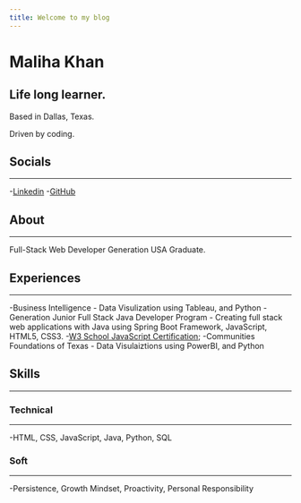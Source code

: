 ```yaml
---
title: Welcome to my blog
---
```


Maliha Khan
============

Life long learner.
------------------

Based in Dallas, Texas.

Driven by coding.

## Socials
---------

-[Linkedin](https://www.linkedin.com/in/malihatahirkhan/)
-[GitHub](https://github.com/Maliha000)

## About
--------

Full-Stack Web Developer
Generation USA Graduate.

## Experiences
----------------

-Business Intelligence - Data Visulization using Tableau, and Python
-Generation Junior Full Stack Java Developer Program - Creating full stack web
applications with Java using Spring Boot Framework, JavaScript, HTML5, CSS3. 
  -[W3 School JavaScript Certification](https://verify.w3schools.com/1N50T1QSL8);
-Communities Foundations of Texas - Data Visulaiztions using PowerBI, and Python

## Skills
-----------
### Technical
--------------
-HTML, CSS, JavaScript, Java, Python, SQL

### Soft
----------
-Persistence, Growth Mindset, Proactivity, Personal Responsibility



